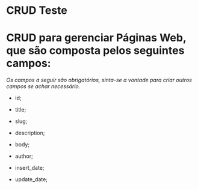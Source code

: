 # CRUD Teste

# CRUD para gerenciar Páginas Web, que são composta pelos seguintes campos:

*Os campos a seguir são obrigatórios, sinta-se a vontade para criar outros campos se achar necessário.*

+ id;

+ title;

+ slug;

+ description;

+ body;

+ author;

+ insert_date;

+ update_date;

